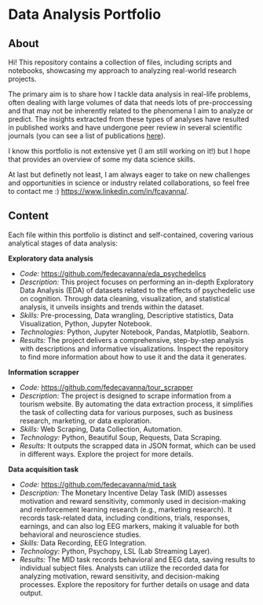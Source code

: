 # Data Analysis Portfolio 

## About

Hi! This repository contains a collection of files, including scripts and notebooks, showcasing my approach to analyzing real-world research projects.

The primary aim is to share how I tackle data analysis in real-life problems, often dealing with large volumes of data that needs lots of pre-proccessing and that may not be inherently related to the phenomena I aim to analyze or predict. The insights extracted from these types of analyses have resulted in published works and have undergone peer review in several scientific journals (you can see a list of publications [here](https://bit.ly/43t2L1R)).

I know this portfolio is not extensive yet (I am still working on it!) but I hope that provides an overview of some my data science skills. 

At last but definetly not least, I am always eager to take on new challenges and opportunities in science or industry related collaborations, so feel free to contact me :)  https://www.linkedin.com/in/fcavanna/.

## Content

Each file within this portfolio is distinct and self-contained, covering various analytical stages of data analysis:  

**Exploratory data analysis**
* _Code:_ https://github.com/fedecavanna/eda_psychedelics
* _Description:_ This project focuses on performing an in-depth Exploratory Data Analysis (EDA) of datasets related to the effects of psychedelic use on cognition. Through data cleaning, visualization, and statistical analysis, it unveils insights and trends within the dataset.
* _Skills:_ Pre-processing, Data wrangling, Descriptive statistics, Data Visualization, Python, Jupyter Notebook.
* _Technologies:_ Python, Jupyter Notebook, Pandas, Matplotlib, Seaborn.
* _Results:_ The project delivers a comprehensive, step-by-step analysis with descriptions and informative visualizations. Inspect the repository to find more information about how to use it and the data it generates.  
  
**Information scrapper**
* _Code:_ https://github.com/fedecavanna/tour_scrapper
* _Description:_ The project is designed to scrape information from a tourism website. By automating the data extraction process, it simplifies the task of collecting data for various purposes, such as business research, marketing, or data exploration.
* _Skills:_ Web Scraping, Data Collection, Automation.
* _Technology:_ Python, Beautiful Soup, Requests, Data Scraping.
* _Results:_ It outputs the scrapped data in JSON format, which can be used in different ways. Explore the project for more details.  

**Data acquisition task**
* _Code:_ https://github.com/fedecavanna/mid_task
* _Description:_ The Monetary Incentive Delay Task (MID) assesses motivation and reward sensitivity, commonly used in decision-making and reinforcement learning research (e.g., marketing research). It records task-related data, including conditions, trials, responses, earnings, and can also log EEG markers, making it valuable for both behavioral and neuroscience studies.
* _Skills:_ Data Recording, EEG Integration.
* _Technology:_ Python, Psychopy, LSL (Lab Streaming Layer).
* _Results:_ The MID task records behavioral and EEG data, saving results to individual subject files. Analysts can utilize the recorded data for analyzing motivation, reward sensitivity, and decision-making processes. Explore the repository for further details on usage and data output.





